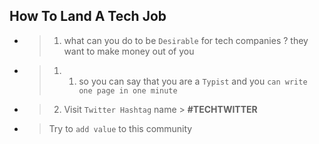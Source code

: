 ## How To Land A Tech Job

- > 1) what can you do to be `Desirable` for tech companies ? they want to make money out of you

- > 1) 1) so you can say that you are a `Typist` and you `can write one page in one minute`

- >2) Visit `Twitter Hashtag` name > __#TECHTWITTER__

- > Try to `add value` to this community